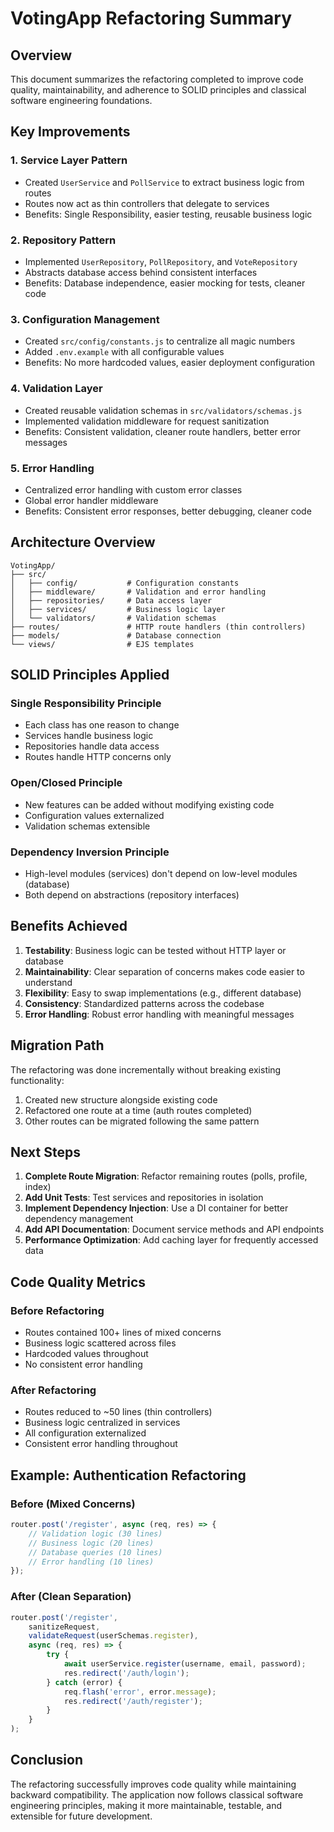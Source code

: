 # VotingApp Refactoring Summary

## Overview
This document summarizes the refactoring completed to improve code quality, maintainability, and adherence to SOLID principles and classical software engineering foundations.

## Key Improvements

### 1. **Service Layer Pattern**
- Created `UserService` and `PollService` to extract business logic from routes
- Routes now act as thin controllers that delegate to services
- Benefits: Single Responsibility, easier testing, reusable business logic

### 2. **Repository Pattern**
- Implemented `UserRepository`, `PollRepository`, and `VoteRepository`
- Abstracts database access behind consistent interfaces
- Benefits: Database independence, easier mocking for tests, cleaner code

### 3. **Configuration Management**
- Created `src/config/constants.js` to centralize all magic numbers
- Added `.env.example` with all configurable values
- Benefits: No more hardcoded values, easier deployment configuration

### 4. **Validation Layer**
- Created reusable validation schemas in `src/validators/schemas.js`
- Implemented validation middleware for request sanitization
- Benefits: Consistent validation, cleaner route handlers, better error messages

### 5. **Error Handling**
- Centralized error handling with custom error classes
- Global error handler middleware
- Benefits: Consistent error responses, better debugging, cleaner code

## Architecture Overview

```
VotingApp/
├── src/
│   ├── config/           # Configuration constants
│   ├── middleware/       # Validation and error handling
│   ├── repositories/     # Data access layer
│   ├── services/         # Business logic layer
│   └── validators/       # Validation schemas
├── routes/               # HTTP route handlers (thin controllers)
├── models/               # Database connection
└── views/                # EJS templates
```

## SOLID Principles Applied

### Single Responsibility Principle
- Each class has one reason to change
- Services handle business logic
- Repositories handle data access
- Routes handle HTTP concerns only

### Open/Closed Principle
- New features can be added without modifying existing code
- Configuration values externalized
- Validation schemas extensible

### Dependency Inversion Principle
- High-level modules (services) don't depend on low-level modules (database)
- Both depend on abstractions (repository interfaces)

## Benefits Achieved

1. **Testability**: Business logic can be tested without HTTP layer or database
2. **Maintainability**: Clear separation of concerns makes code easier to understand
3. **Flexibility**: Easy to swap implementations (e.g., different database)
4. **Consistency**: Standardized patterns across the codebase
5. **Error Handling**: Robust error handling with meaningful messages

## Migration Path

The refactoring was done incrementally without breaking existing functionality:
1. Created new structure alongside existing code
2. Refactored one route at a time (auth routes completed)
3. Other routes can be migrated following the same pattern

## Next Steps

1. **Complete Route Migration**: Refactor remaining routes (polls, profile, index)
2. **Add Unit Tests**: Test services and repositories in isolation
3. **Implement Dependency Injection**: Use a DI container for better dependency management
4. **Add API Documentation**: Document service methods and API endpoints
5. **Performance Optimization**: Add caching layer for frequently accessed data

## Code Quality Metrics

### Before Refactoring
- Routes contained 100+ lines of mixed concerns
- Business logic scattered across files
- Hardcoded values throughout
- No consistent error handling

### After Refactoring
- Routes reduced to ~50 lines (thin controllers)
- Business logic centralized in services
- All configuration externalized
- Consistent error handling throughout

## Example: Authentication Refactoring

### Before (Mixed Concerns)
```javascript
router.post('/register', async (req, res) => {
    // Validation logic (30 lines)
    // Business logic (20 lines)
    // Database queries (10 lines)
    // Error handling (10 lines)
});
```

### After (Clean Separation)
```javascript
router.post('/register',
    sanitizeRequest,
    validateRequest(userSchemas.register),
    async (req, res) => {
        try {
            await userService.register(username, email, password);
            res.redirect('/auth/login');
        } catch (error) {
            req.flash('error', error.message);
            res.redirect('/auth/register');
        }
    }
);
```

## Conclusion

The refactoring successfully improves code quality while maintaining backward compatibility. The application now follows classical software engineering principles, making it more maintainable, testable, and extensible for future development.